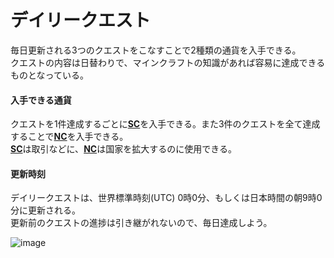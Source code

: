 # デイリークエスト
毎日更新される3つのクエストをこなすことで2種類の通貨を入手できる。  
クエストの内容は日替わりで、マインクラフトの知識があれば容易に達成できるものとなっている。

#### 入手できる通貨

クエストを1件達成するごとに[**SC**](/guide/currency)を入手できる。また3件のクエストを全て達成することで[**NC**](/guide/development)を入手できる。  
[**SC**](/guide/currency)は取引などに、[**NC**](/guide/development)は国家を拡大するのに使用できる。

#### 更新時刻  

デイリークエストは、世界標準時刻(UTC) 0時0分、もしくは日本時間の朝9時0分に更新される。  
更新前のクエストの進捗は引き継がれないので、毎日達成しよう。

![image](https://user-images.githubusercontent.com/80201746/178726256-f815770a-5260-49aa-bae4-8ebc77bf6f34.png)

